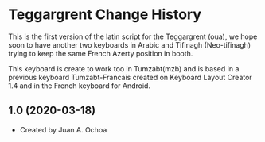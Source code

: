 Teggargrent Change History
====================
This is the first version of the latin script for the Teggargrent (oua), we hope soon to have another two keyboards in Arabic and Tifinagh (Neo-tifinagh) trying to keep the same French Azerty position in booth.

This keyboard is create to work too in Tumzabt(mzb) and is based in a previous keyboard Tumzabt-Francais created on Keyboard Layout Creator 1.4 and in the French keyboard for Android.

1.0 (2020-03-18)
----------------
* Created by Juan A. Ochoa
